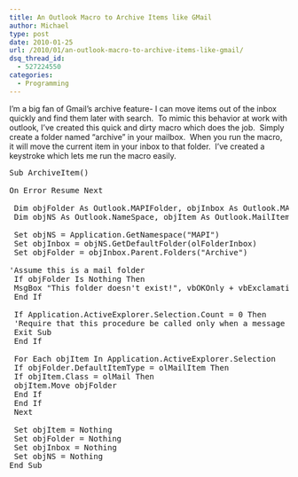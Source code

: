 ```yaml
---
title: An Outlook Macro to Archive Items like GMail
author: Michael
type: post
date: 2010-01-25
url: /2010/01/an-outlook-macro-to-archive-items-like-gmail/
dsq_thread_id:
  - 527224550
categories:
  - Programming
---
```

I&#8217;m a big fan of Gmail&#8217;s archive feature- I can move items out of the inbox quickly and find them later with search.  To mimic this behavior at work with outlook, I&#8217;ve created this quick and dirty macro which does the job.  Simply create a folder named &#8220;archive&#8221; in your mailbox.  When you run the macro, it will move the current item in your inbox to that folder.  I&#8217;ve created a keystroke which lets me run the macro easily.

<pre class="brush: vb; title: ; notranslate" title="">Sub ArchiveItem()

On Error Resume Next

 Dim objFolder As Outlook.MAPIFolder, objInbox As Outlook.MAPIFolder
 Dim objNS As Outlook.NameSpace, objItem As Outlook.MailItem

 Set objNS = Application.GetNamespace("MAPI")
 Set objInbox = objNS.GetDefaultFolder(olFolderInbox)
 Set objFolder = objInbox.Parent.Folders("Archive")

'Assume this is a mail folder
 If objFolder Is Nothing Then
 MsgBox "This folder doesn't exist!", vbOKOnly + vbExclamation, "INVALID FOLDER"
 End If

 If Application.ActiveExplorer.Selection.Count = 0 Then
 'Require that this procedure be called only when a message is selected
 Exit Sub
 End If

 For Each objItem In Application.ActiveExplorer.Selection
 If objFolder.DefaultItemType = olMailItem Then
 If objItem.Class = olMail Then
 objItem.Move objFolder
 End If
 End If
 Next

 Set objItem = Nothing
 Set objFolder = Nothing
 Set objInbox = Nothing
 Set objNS = Nothing
End Sub

</pre>

